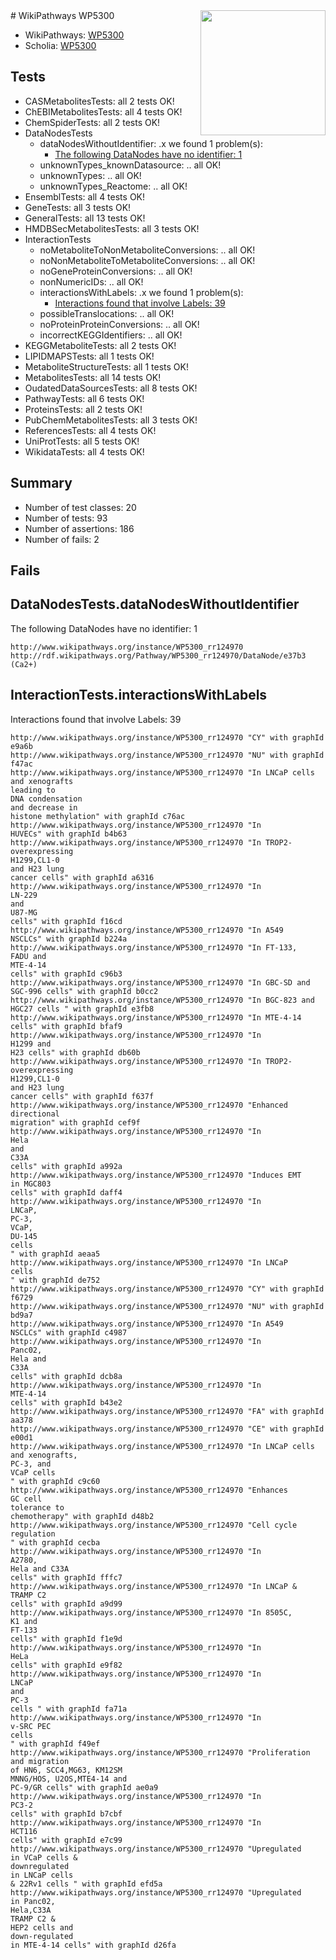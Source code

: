 <img style="float: right; width: 200px" src="https://upload.wikimedia.org/wikipedia/commons/thumb/8/83/Wplogo_with_text_500.png/640px-Wplogo_with_text_500.png" />
# WikiPathways WP5300

* WikiPathways: [WP5300](https://wikipathways.org/pathways/WP5300)
* Scholia: [WP5300](https://scholia.toolforge.org/wikipathways/WP5300)
## Tests
* CASMetabolitesTests: all 2 tests OK!
* ChEBIMetabolitesTests: all 4 tests OK!
* ChemSpiderTests: all 2 tests OK!
* DataNodesTests
    * dataNodesWithoutIdentifier: .x we found 1 problem(s):
        * [The following DataNodes have no identifier: 1](#d2d32fa0)
    * unknownTypes_knownDatasource: .. all OK!
    * unknownTypes: .. all OK!
    * unknownTypes_Reactome: .. all OK!
* EnsemblTests: all 4 tests OK!
* GeneTests: all 3 tests OK!
* GeneralTests: all 13 tests OK!
* HMDBSecMetabolitesTests: all 3 tests OK!
* InteractionTests
    * noMetaboliteToNonMetaboliteConversions: .. all OK!
    * noNonMetaboliteToMetaboliteConversions: .. all OK!
    * noGeneProteinConversions: .. all OK!
    * nonNumericIDs: .. all OK!
    * interactionsWithLabels: .x we found 1 problem(s):
        * [Interactions found that involve Labels: 39](#fe97a8ff)
    * possibleTranslocations: .. all OK!
    * noProteinProteinConversions: .. all OK!
    * incorrectKEGGIdentifiers: .. all OK!
* KEGGMetaboliteTests: all 2 tests OK!
* LIPIDMAPSTests: all 1 tests OK!
* MetaboliteStructureTests: all 1 tests OK!
* MetabolitesTests: all 14 tests OK!
* OudatedDataSourcesTests: all 8 tests OK!
* PathwayTests: all 6 tests OK!
* ProteinsTests: all 2 tests OK!
* PubChemMetabolitesTests: all 3 tests OK!
* ReferencesTests: all 4 tests OK!
* UniProtTests: all 5 tests OK!
* WikidataTests: all 4 tests OK!


## Summary

* Number of test classes: 20
* Number of tests: 93
* Number of assertions: 186
* Number of fails: 2

## Fails

<a name="d2d32fa0" />

## DataNodesTests.dataNodesWithoutIdentifier

The following DataNodes have no identifier: 1
```
http://www.wikipathways.org/instance/WP5300_rr124970 http://rdf.wikipathways.org/Pathway/WP5300_rr124970/DataNode/e37b3 (Ca2+)
```

<a name="fe97a8ff" />

## InteractionTests.interactionsWithLabels

Interactions found that involve Labels: 39
```
http://www.wikipathways.org/instance/WP5300_rr124970 "CY" with graphId e9a6b
http://www.wikipathways.org/instance/WP5300_rr124970 "NU" with graphId f47ac
http://www.wikipathways.org/instance/WP5300_rr124970 "In LNCaP cells 
and xenografts
leading to
DNA condensation
and decrease in
histone methylation" with graphId c76ac
http://www.wikipathways.org/instance/WP5300_rr124970 "In
HUVECs" with graphId b4b63
http://www.wikipathways.org/instance/WP5300_rr124970 "In TROP2-
overexpressing
H1299,CL1-0
and H23 lung
cancer cells" with graphId a6316
http://www.wikipathways.org/instance/WP5300_rr124970 "In 
LN-229
and 
U87-MG
cells" with graphId f16cd
http://www.wikipathways.org/instance/WP5300_rr124970 "In A549
NSCLCs" with graphId b224a
http://www.wikipathways.org/instance/WP5300_rr124970 "In FT-133,
FADU and
MTE-4-14 
cells" with graphId c96b3
http://www.wikipathways.org/instance/WP5300_rr124970 "In GBC-SD and
SGC-996 cells" with graphId b0cc2
http://www.wikipathways.org/instance/WP5300_rr124970 "In BGC-823 and
HGC27 cells " with graphId e3fb8
http://www.wikipathways.org/instance/WP5300_rr124970 "In MTE-4-14 cells" with graphId bfaf9
http://www.wikipathways.org/instance/WP5300_rr124970 "In
H1299 and
H23 cells" with graphId db60b
http://www.wikipathways.org/instance/WP5300_rr124970 "In TROP2-
overexpressing
H1299,CL1-0
and H23 lung
cancer cells" with graphId f637f
http://www.wikipathways.org/instance/WP5300_rr124970 "Enhanced
directional
migration" with graphId cef9f
http://www.wikipathways.org/instance/WP5300_rr124970 "In
Hela
and
C33A
cells" with graphId a992a
http://www.wikipathways.org/instance/WP5300_rr124970 "Induces EMT
in MGC803
cells" with graphId daff4
http://www.wikipathways.org/instance/WP5300_rr124970 "In
LNCaP,
PC-3,
VCaP,
DU-145
cells
" with graphId aeaa5
http://www.wikipathways.org/instance/WP5300_rr124970 "In LNCaP
cells 
" with graphId de752
http://www.wikipathways.org/instance/WP5300_rr124970 "CY" with graphId f6729
http://www.wikipathways.org/instance/WP5300_rr124970 "NU" with graphId bd9a7
http://www.wikipathways.org/instance/WP5300_rr124970 "In A549
NSCLCs" with graphId c4987
http://www.wikipathways.org/instance/WP5300_rr124970 "In
Panc02, 
Hela and 
C33A
cells" with graphId dcb8a
http://www.wikipathways.org/instance/WP5300_rr124970 "In
MTE-4-14 
cells" with graphId b43e2
http://www.wikipathways.org/instance/WP5300_rr124970 "FA" with graphId aa378
http://www.wikipathways.org/instance/WP5300_rr124970 "CE" with graphId e00d1
http://www.wikipathways.org/instance/WP5300_rr124970 "In LNCaP cells 
and xenografts,
PC-3, and
VCaP cells
" with graphId c9c60
http://www.wikipathways.org/instance/WP5300_rr124970 "Enhances
GC cell 
tolerance to
chemotherapy" with graphId d48b2
http://www.wikipathways.org/instance/WP5300_rr124970 "Cell cycle
regulation
" with graphId cecba
http://www.wikipathways.org/instance/WP5300_rr124970 "In
A2780,
Hela and C33A
cells" with graphId fffc7
http://www.wikipathways.org/instance/WP5300_rr124970 "In LNCaP &
TRAMP C2 
cells" with graphId a9d99
http://www.wikipathways.org/instance/WP5300_rr124970 "In 8505C,
K1 and
FT-133 
cells" with graphId f1e9d
http://www.wikipathways.org/instance/WP5300_rr124970 "In
HeLa
cells" with graphId e9f82
http://www.wikipathways.org/instance/WP5300_rr124970 "In
LNCaP
and
PC-3
cells " with graphId fa71a
http://www.wikipathways.org/instance/WP5300_rr124970 "In 
v-SRC PEC
cells 
" with graphId f49ef
http://www.wikipathways.org/instance/WP5300_rr124970 "Proliferation and migration
of HN6, SCC4,MG63, KM12SM
MNNG/HOS, U2OS,MTE4-14 and
PC-9/GR cells" with graphId ae0a9
http://www.wikipathways.org/instance/WP5300_rr124970 "In
PC3-2
cells" with graphId b7cbf
http://www.wikipathways.org/instance/WP5300_rr124970 "In
HCT116
cells" with graphId e7c99
http://www.wikipathways.org/instance/WP5300_rr124970 "Upregulated
in VCaP cells &
downregulated
in LNCaP cells
& 22Rv1 cells " with graphId efd5a
http://www.wikipathways.org/instance/WP5300_rr124970 "Upregulated
in Panc02, 
Hela,C33A
TRAMP C2 &
HEP2 cells and
down-regulated
in MTE-4-14 cells" with graphId d26fa
```

